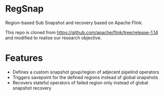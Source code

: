 # RegSnap

Region-based Sub Snapshot and recovery based on Apache Flink.

This repo is cloned from https://github.com/apache/flink/tree/release-1.14 and modified to realise our research objective.

# Features
* Defines a custom snapshot goup/region of adjecent pipelind operators 
* Triggers savepoint for the defined regions instead of global snapshots
* Recovers stateful operators of failed region only instead of global snapshot recovery
